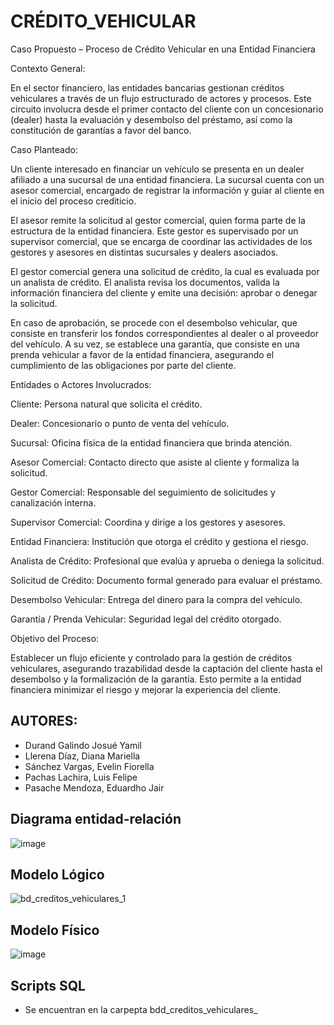 # CRÉDITO_VEHICULAR
Caso Propuesto – Proceso de Crédito Vehicular en una Entidad Financiera

Contexto General:

En el sector financiero, las entidades bancarias gestionan créditos vehiculares a través de un flujo estructurado de actores y procesos. Este circuito involucra desde el primer contacto del cliente con un concesionario (dealer) hasta la evaluación y desembolso del préstamo, así como la constitución de garantías a favor del banco.

Caso Planteado:

Un cliente interesado en financiar un vehículo se presenta en un dealer afiliado a una sucursal de una entidad financiera. La sucursal cuenta con un asesor comercial, encargado de registrar la información y guiar al cliente en el inicio del proceso crediticio.

El asesor remite la solicitud al gestor comercial, quien forma parte de la estructura de la entidad financiera. Este gestor es supervisado por un supervisor comercial, que se encarga de coordinar las actividades de los gestores y asesores en distintas sucursales y dealers asociados.

El gestor comercial genera una solicitud de crédito, la cual es evaluada por un analista de crédito. El analista revisa los documentos, valida la información financiera del cliente y emite una decisión: aprobar o denegar la solicitud.

En caso de aprobación, se procede con el desembolso vehicular, que consiste en transferir los fondos correspondientes al dealer o al proveedor del vehículo. A su vez, se establece una garantía, que consiste en una prenda vehicular a favor de la entidad financiera, asegurando el cumplimiento de las obligaciones por parte del cliente.

Entidades o Actores Involucrados:

Cliente: Persona natural que solicita el crédito.

Dealer: Concesionario o punto de venta del vehículo.

Sucursal: Oficina física de la entidad financiera que brinda atención.

Asesor Comercial: Contacto directo que asiste al cliente y formaliza la solicitud.

Gestor Comercial: Responsable del seguimiento de solicitudes y canalización interna.

Supervisor Comercial: Coordina y dirige a los gestores y asesores.

Entidad Financiera: Institución que otorga el crédito y gestiona el riesgo.

Analista de Crédito: Profesional que evalúa y aprueba o deniega la solicitud.

Solicitud de Crédito: Documento formal generado para evaluar el préstamo.

Desembolso Vehicular: Entrega del dinero para la compra del vehículo.

Garantía / Prenda Vehicular: Seguridad legal del crédito otorgado.

Objetivo del Proceso:

Establecer un flujo eficiente y controlado para la gestión de créditos vehiculares, asegurando trazabilidad desde la captación del cliente hasta el desembolso y la formalización de la garantía. Esto permite a la entidad financiera minimizar el riesgo y mejorar la experiencia del cliente.

## AUTORES:

- Durand Galindo Josué Yamil  
- Llerena Díaz, Diana Mariella  
- Sánchez Vargas, Evelin Fiorella  
- Pachas Lachira, Luis Felipe
- Pasache Mendoza, Eduardho Jair

## Diagrama entidad-relación
![image](https://github.com/user-attachments/assets/a2c017ba-984c-4ff7-9b7a-1d249a914fd7)

## Modelo Lógico
![bd_creditos_vehiculares_1](https://github.com/user-attachments/assets/df1290cb-60a3-4557-a0f1-530c8eb3fec2)

## Modelo Físico
![image](https://github.com/user-attachments/assets/507bf505-eace-46ec-93b8-0e0139bd2ae5)

## Scripts SQL
- Se encuentran en la carpepta bdd_creditos_vehiculares_

